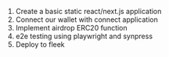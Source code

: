 1. Create a basic static react/next.js application
2. Connect our wallet with connect application
3. Implement airdrop ERC20 function 
4. e2e testing using playwright and synpress
5. Deploy to fleek